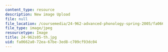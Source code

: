 ```yaml
---
content_type: resource
description: New image Upload
file: null
file_location: /coursemedia/24-962-advanced-phonology-spring-2005/fa0662a072ea67be3ed8c709cf93dc04_24-962s05-th.jpg
file_type: image/jpeg
resourcetype: Image
title: 24-962s05-th.jpg
uid: fa0662a0-72ea-67be-3ed8-c709cf93dc04
---
```

